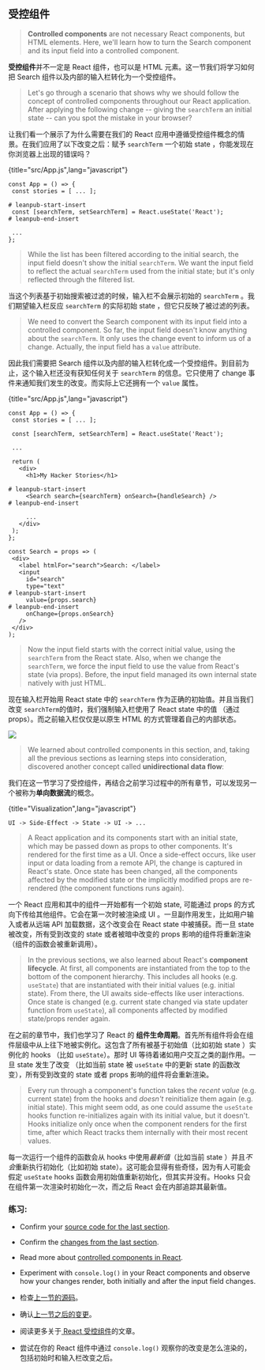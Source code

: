 ## 受控组件

> **Controlled components** are not necessary React components, but HTML elements. Here, we'll learn how to turn the Search component and its input field into a controlled component.

**受控组件**并不一定是 React 组件，也可以是 HTML 元素。这一节我们将学习如何把 Search 组件以及内部的输入栏转化为一个受控组件。

> Let's go through a scenario that shows  why we should follow the concept of controlled components throughout our React application. After applying the following change -- giving the `searchTerm` an initial state -- can you spot the mistake in your browser?

让我们看一个展示了为什么需要在我们的 React 应用中遵循受控组件概念的情景。在我们应用了以下改变之后：赋予 `searchTerm` 一个初始 state ，你能发现在你浏览器上出现的错误吗？

{title="src/App.js",lang="javascript"}
~~~~~~~
const App = () => {
 const stories = [ ... ];

# leanpub-start-insert
 const [searchTerm, setSearchTerm] = React.useState('React');
# leanpub-end-insert

 ...
};
~~~~~~~

> While the list has been filtered according to the initial search, the input field doesn't show the initial `searchTerm`. We want the input field to reflect the actual `searchTerm` used from the initial state; but it's only reflected through the filtered list.

当这个列表基于初始搜索被过滤的时候，输入栏不会展示初始的 `searchTerm` 。我们期望输入栏反应 `searchTerm` 的实际初始 state ，但它只反映了被过滤的列表。

> We need to convert the Search component with its input field into a controlled component. So far, the input field doesn't know anything about the `searchTerm`. It only uses the change event to inform us of a change. Actually, the input field has a `value` attribute.

因此我们需要把 Search 组件以及内部的输入栏转化成一个受控组件。到目前为止，这个输入栏还没有获知任何关于 `searchTerm` 的信息。它只使用了 change 事件来通知我们发生的改变。而实际上它还拥有一个 `value` 属性。


{title="src/App.js",lang="javascript"}
~~~~~~~
const App = () => {
 const stories = [ ... ];

 const [searchTerm, setSearchTerm] = React.useState('React');

 ...

 return (
   <div>
     <h1>My Hacker Stories</h1>

# leanpub-start-insert
     <Search search={searchTerm} onSearch={handleSearch} />
# leanpub-end-insert

     ...
   </div>
 );
};

const Search = props => (
 <div>
   <label htmlFor="search">Search: </label>
   <input
     id="search"
     type="text"
# leanpub-start-insert
     value={props.search}
# leanpub-end-insert
     onChange={props.onSearch}
   />
 </div>
);
~~~~~~~

> Now the input field starts with the correct initial value, using the `searchTerm` from the React state. Also, when we change the `searchTerm`, we force the input field to use the value from React's state (via props). Before, the input field managed its own internal state natively with just HTML.

现在输入栏开始用 React state 中的 `searchTerm` 作为正确的初始值。并且当我们改变 `searchTerm`的值时，我们强制输入栏使用了 React state 中的值 （通过 props）。而之前输入栏仅仅是以原生 HTML 的方式管理着自己的内部状态。

![](images/controlled-component.png)

> We learned about controlled components in this section, and, taking all the previous sections as learning steps into consideration, discovered another concept called **unidirectional data flow**:

我们在这一节学习了受控组件，再结合之前学习过程中的所有章节，可以发现另一个被称为**单向数据流**的概念。

{title="Visualization",lang="javascript"}
~~~~~~~
UI -> Side-Effect -> State -> UI -> ...
~~~~~~~

> A React application and its components start with an initial state, which may be passed down as props to other components. It's rendered for the first time as a UI. Once a side-effect occurs, like user input or data loading from a remote API, the change is captured in React's state. Once state has been changed, all the components affected by the modified state or the implicitly modified props are re-rendered (the component functions runs again).

一个 React 应用和其中的组件一开始都有一个初始 state, 可能通过 props 的方式向下传给其他组件。它会在第一次时被渲染成 UI 。一旦副作用发生，比如用户输入或者从远端 API 加载数据，这个改变会在 React state 中被捕获。而一旦 state 被改变，所有受到改变的 state 或者被暗中改变的 props 影响的组件将重新渲染（组件的函数会被重新调用）。

> In the previous sections, we also learned about React's **component lifecycle**. At first, all components are instantiated from the top to the bottom of the component hierarchy. This includes all hooks (e.g. `useState`) that are instantiated with their initial values (e.g. initial state). From there, the UI awaits side-effects like user interactions. Once state is changed (e.g. current state changed via state updater function from `useState`), all components affected by modified state/props render again.

在之前的章节中，我们也学习了 React 的 **组件生命周期**。首先所有组件将会在组件层级中从上往下地被实例化。这包含了所有被基于初始值（比如初始 state ）实例化的 hooks （比如 `useState`）。那时 UI 等待着诸如用户交互之类的副作用。一旦 state 发生了改变 （比如当前 state 被 `useState` 中的更新 state 的函数改变），所有受到改变的 state 或者 props 影响的组件将会重新渲染。

> Every run through a component's function takes the *recent value* (e.g. current state) from the hooks and *doesn't* reinitialize them again (e.g. initial state). This might seem odd, as one could assume the `useState` hooks function re-initializes again with its initial value, but it doesn't. Hooks initialize only once when the component renders for the first time, after which React tracks them internally with their most recent values.

每一次运行一个组件的函数会从 hooks 中使用*最新值*（比如当前 state ）并且*不会*重新执行初始化（比如初始 state）。这可能会显得有些奇怪，因为有人可能会假定 `useState` hooks 函数会用初始值重新初始化，但其实并没有。Hooks 只会在组件第一次渲染时初始化一次，而之后 React 会在内部追踪其最新值。

### 练习:

* Confirm your [source code for the last section](https://codesandbox.io/s/github/the-road-to-learn-react/hacker-stories/tree/hs/React-Controlled-Components).
 * Confirm the [changes from the last section](https://github.com/the-road-to-learn-react/hacker-stories/compare/hs/Lifting-State-in-React...hs/React-Controlled-Components?expand=1).
* Read more about [controlled components in React](https://www.robinwieruch.de/react-controlled-components/).
* Experiment with `console.log()` in your React components and observe how your changes render, both initially and after the input field changes.



* 检查[上一节的源码](https://codesandbox.io/s/github/the-road-to-learn-react/hacker-stories/tree/hs/React-Controlled-Components)。
* 确认[上一节之后的变更](https://github.com/the-road-to-learn-react/hacker-stories/compare/hs/Lifting-State-in-React...hs/React-Controlled-Components?expand=1)。
* 阅读更多关于[ React 受控组件](https://www.robinwieruch.de/react-controlled-components/)的文章。
* 尝试在你的 React 组件中通过 `console.log()` 观察你的改变是怎么渲染的，包括初始时和输入栏改变之后。
